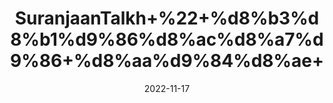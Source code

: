 ---
title: 'SuranjaanTalkh+%22+%d8%b3%d8%b1%d9%86%d8%ac%d8%a7%d9%86+%d8%aa%d9%84%d8%ae+'
date: '2022-11-17' 
metatag: '' 
inventory: '0' 
draft: false 
# meta description 
shortDescripton: 'Colchicum+Bitter%22+Reduce+the+pain+and+inflammation+of+acute+gout%2c+arthritis+and+rheumatism'
description: 'Herbs+%d8%ac%da%91%db%8c+%d8%a8%d9%88%d9%b9%db%8c'
longdescription: ''
tags: ''
brand: ''
subCategory: ''
unit: '10 gm-Pk'
sellCount: '0'
featured: True
# product Price
price: '30.0'
# Product Short Description
shortDescription: 'Colchicum+Bitter%22+Reduce+the+pain+and+inflammation+of+acute+gout%2c+arthritis+and+rheumatism'
productID: 'FB9F3761-0639-ED11-9968-005056B3A416'
type: 'products'
category: 'Herbs+%d8%ac%da%91%db%8c+%d8%a8%d9%88%d9%b9%db%8c' 
thumnailproduct: 'https://eraconnect.blob.core.windows.net/product-images/aminsaddiquidawakhana/b92ccf62-349f-4c66-997a-42f6f5653666.webp' 
images:
  - image: 'https://eraconnect.blob.core.windows.net/product-images/aminsaddiquidawakhana/b92ccf62-349f-4c66-997a-42f6f5653666.webp'  
Variants:
---